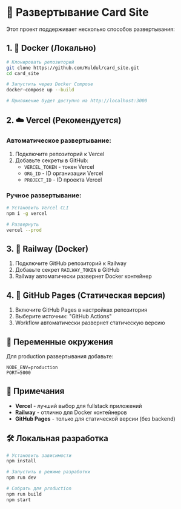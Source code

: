# 🚀 Развертывание Card Site

Этот проект поддерживает несколько способов развертывания:

## 1. 🐳 Docker (Локально)

```bash
# Клонировать репозиторий
git clone https://github.com/Huldul/card_site.git
cd card_site

# Запустить через Docker Compose
docker-compose up --build

# Приложение будет доступно на http://localhost:3000
```

## 2. ☁️ Vercel (Рекомендуется)

### Автоматическое развертывание:
1. Подключите репозиторий к Vercel
2. Добавьте секреты в GitHub:
   - `VERCEL_TOKEN` - токен Vercel
   - `ORG_ID` - ID организации Vercel
   - `PROJECT_ID` - ID проекта Vercel

### Ручное развертывание:
```bash
# Установить Vercel CLI
npm i -g vercel

# Развернуть
vercel --prod
```

## 3. 🚂 Railway (Docker)

1. Подключите GitHub репозиторий к Railway
2. Добавьте секрет `RAILWAY_TOKEN` в GitHub
3. Railway автоматически развернет Docker контейнер

## 4. 📄 GitHub Pages (Статическая версия)

1. Включите GitHub Pages в настройках репозитория
2. Выберите источник: "GitHub Actions"
3. Workflow автоматически развернет статическую версию

## 🔧 Переменные окружения

Для production развертывания добавьте:

```env
NODE_ENV=production
PORT=5000
```

## 📝 Примечания

- **Vercel** - лучший выбор для fullstack приложений
- **Railway** - отлично для Docker контейнеров
- **GitHub Pages** - только для статической версии (без backend)

## 🛠️ Локальная разработка

```bash
# Установить зависимости
npm install

# Запустить в режиме разработки
npm run dev

# Собрать для production
npm run build
npm start
```
